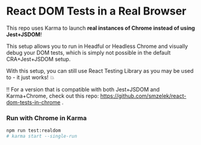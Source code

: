 # React DOM Tests in a Real Browser

This repo uses Karma to launch **real instances of Chrome instead of using Jest+JSDOM**!

This setup allows you to run in Headful or Headless Chrome and visually debug your DOM tests, which is simply not possible in the default CRA+Jest+JSDOM setup.  

With this setup, you can still use React Testing Library as you may be used to - it just works! 💥

‼️ For a version that is compatible with both Jest+JSDOM and Karma+Chrome, check out this repo: https://github.com/smzelek/react-dom-tests-in-chrome .

### Run with Chrome in Karma
```bash
npm run test:realdom
# karma start --single-run
```
